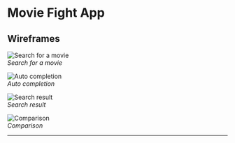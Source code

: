 # Movie Fight App

## Wireframes
![Search for a movie](https://i.ibb.co/KDynt8h/01.png)  
*Search for a movie*
  
![Auto completion](https://i.ibb.co/c8mXBfq/02.png)  
*Auto completion*

![Search result](https://i.ibb.co/6bW8ywM/03.png)  
*Search result*

![Comparison](https://i.ibb.co/TcjzdCC/04.png)  
*Comparison*

---

